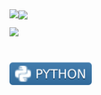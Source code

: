 <a href='https://github.com/Yoonsik-Shin'>
    <img align='center' src='https://github-readme-stats.vercel.app/api?username=Yoonsik-Shin&show_icons=true&theme=radical'/>
</a>

<a href='https://github.com/Yoonsik-Shin/TIL'>
​    <img align='left' src='https://github-readme-stats.vercel.app/api/pin/?username=Yoonsik-Shin&repo=TIL&show_icons=true&theme=radical'/>
</a>




​    <img align='left' src='https://github-readme-stats.vercel.app/api/top-langs/?username=Yoonsik-Shin&show_icons=true&theme=radical'/>

​	


![PYTHON](README.assets/PYTHON-3776AB.svg+xml)

